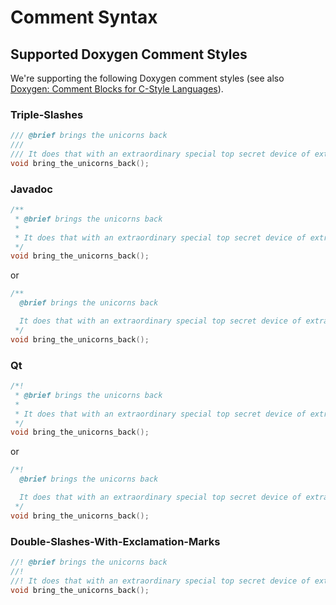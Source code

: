 # Comment Syntax

## Supported Doxygen Comment Styles

We're supporting the following Doxygen comment styles (see also
[Doxygen: Comment Blocks for C-Style Languages](https://doxygen.nl/manual/docblocks.html#cppblock)).

### Triple-Slashes

```cpp
/// @brief brings the unicorns back
///
/// It does that with an extraordinary special top secret device of extraterrestrial origin.
void bring_the_unicorns_back();
```

### Javadoc

```cpp
/**
 * @brief brings the unicorns back
 *
 * It does that with an extraordinary special top secret device of extraterrestrial origin.
 */
void bring_the_unicorns_back();
```

or

```cpp
/**
  @brief brings the unicorns back

  It does that with an extraordinary special top secret device of extraterrestrial origin.
 */
void bring_the_unicorns_back();
```

### Qt

```cpp
/*!
 * @brief brings the unicorns back
 *
 * It does that with an extraordinary special top secret device of extraterrestrial origin.
 */
void bring_the_unicorns_back();
```

or

```cpp
/*!
  @brief brings the unicorns back

  It does that with an extraordinary special top secret device of extraterrestrial origin.
 */
void bring_the_unicorns_back();
```

### Double-Slashes-With-Exclamation-Marks

```cpp
//! @brief brings the unicorns back
//!
//! It does that with an extraordinary special top secret device of extraterrestrial origin.
void bring_the_unicorns_back();
```
